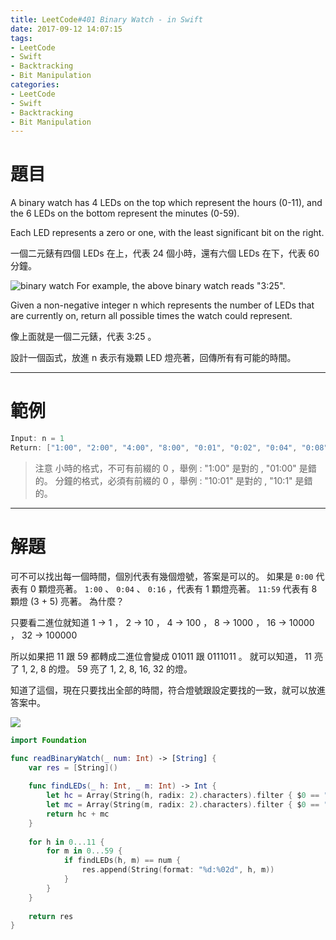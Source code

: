 ```yaml
---
title: LeetCode#401 Binary Watch - in Swift
date: 2017-09-12 14:07:15
tags:
- LeetCode
- Swift
- Backtracking
- Bit Manipulation
categories:
- LeetCode
- Swift
- Backtracking
- Bit Manipulation
---
```


# 題目
A binary watch has 4 LEDs on the top which represent the hours (0-11), and the 6 LEDs on the bottom represent the minutes (0-59).
 
Each LED represents a zero or one, with the least significant bit on the right.

一個二元錶有四個 LEDs 在上，代表 24 個小時，還有六個 LEDs 在下，代表 60 分鐘。

![binary watch](https://upload.wikimedia.org/wikipedia/commons/8/8b/Binary_clock_samui_moon.jpg)
For example, the above binary watch reads "3:25".

Given a non-negative integer n which represents the number of LEDs that are currently on, return all possible times the watch could represent.

像上面就是一個二元錶，代表 3:25 。

設計一個函式，放進 n 表示有幾顆 LED 燈亮著，回傳所有有可能的時間。

---

# 範例

``` swift
Input: n = 1
Return: ["1:00", "2:00", "4:00", "8:00", "0:01", "0:02", "0:04", "0:08", "0:16", "0:32"]
```

> 注意
小時的格式，不可有前綴的 0 ，舉例 : "1:00" 是對的 , "01:00" 是錯的。
分鐘的格式，必須有前綴的 0 ，舉例 : "10:01" 是對的 , "10:1" 是錯的。

---

# 解題

可不可以找出每一個時間，個別代表有幾個燈號，答案是可以的。
如果是 `0:00` 代表有 0 顆燈亮著。
`1:00` 、 `0:04` 、 `0:16` ，代表有 1 顆燈亮著。
`11:59` 代表有 8 顆燈 (3 + 5) 亮著。 為什麼？

只要看二進位就知道 1 -> 1 ， 2 -> 10 ， 4 -> 100 ， 8 -> 1000 ， 16 -> 10000 ， 32 -> 100000

所以如果把 11 跟 59 都轉成二進位會變成 01011 跟 0111011 。
就可以知道，
11 亮了 1, 2, 8 的燈。
59 亮了 1, 2, 8, 16, 32 的燈。

知道了這個，現在只要找出全部的時間，符合燈號跟設定要找的一致，就可以放進答案中。

![](leetcode-401/binary_watch.gif)

``` swift
import Foundation

func readBinaryWatch(_ num: Int) -> [String] {
    var res = [String]()
    
    func findLEDs(_ h: Int, _ m: Int) -> Int {
        let hc = Array(String(h, radix: 2).characters).filter { $0 == "1" }.count
        let mc = Array(String(m, radix: 2).characters).filter { $0 == "1" }.count
        return hc + mc
    }
    
    for h in 0...11 {
        for m in 0...59 {
            if findLEDs(h, m) == num {
                res.append(String(format: "%d:%02d", h, m))
            }
        }
    }
    
    return res
}
```








